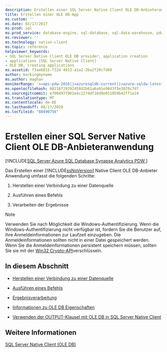 ```yaml
---
description: Erstellen einer SQL Server Native Client OLE DB-Anbieteranwendung
title: Erstellen einer OLE DB-App
ms.custom: ''
ms.date: 03/17/2017
ms.prod: sql
ms.prod_service: database-engine, sql-database, sql-data-warehouse, pdw
ms.reviewer: ''
ms.technology: native-client
ms.topic: reference
helpviewer_keywords:
- SQL Server Native Client OLE DB provider, application creation
- applications [SQL Server Native Client]
- OLE DB, creating applications
ms.assetid: f3ae6815-f32d-4913-a1a2-2ba2f20cfd88
author: markingmyname
ms.author: maghan
monikerRange: '>=aps-pdw-2016||=azuresqldb-current||=azure-sqldw-latest||>=sql-server-2016||=sqlallproducts-allversions||>=sql-server-linux-2017||=azuresqldb-mi-current'
ms.openlocfilehash: 08218f29292458d2b61a6a91e98d3f3e3070c7d7
ms.sourcegitcommit: e700497f962e4c2274df16d9e651059b42ff1a10
ms.translationtype: MT
ms.contentlocale: de-DE
ms.lasthandoff: 08/17/2020
ms.locfileid: "88490756"
---
```

# <a name="creating-a-sql-server-native-client-ole-db-provider-application"></a>Erstellen einer SQL Server Native Client OLE DB-Anbieteranwendung
[!INCLUDE[SQL Server Azure SQL Database Synapse Analytics PDW ](../../includes/applies-to-version/sql-asdb-asdbmi-asa-pdw.md)]

  Das Erstellen einer [!INCLUDE[ssNoVersion](../../includes/ssnoversion-md.md)] Native Client OLE DB-Anbieter Anwendung umfasst die folgenden Schritte:  
  
1.  Herstellen einer Verbindung zu einer Datenquelle  
  
2.  Ausführen eines Befehls  
  
3.  Verarbeiten der Ergebnisse  

> [!NOTE]  
>  Verwenden Sie nach Möglichkeit die Windows-Authentifizierung. Wenn die Windows-Authentifizierung nicht verfügbar ist, fordern Sie die Benutzer auf, ihre Anmeldeinformationen zur Laufzeit einzugeben. Die Anmeldeinformationen sollten nicht in einer Datei gespeichert werden. Wenn Sie die Anmeldeinformationen persistent speichern müssen, sollten Sie sie mit der [Win32 Crypto-API](https://go.microsoft.com/fwlink/?LinkId=9504)verschlüsseln.  
  
## <a name="in-this-section"></a>In diesem Abschnitt  
  
-   [Herstellen einer Verbindung zu einer Datenquelle](../../relational-databases/native-client-ole-db-provider/establishing-a-connection-to-a-data-source.md)  
  
-   [Ausführen eines Befehls](../../relational-databases/native-client-ole-db-provider/executing-a-command.md)  
  
-   [Ergebnisverarbeitung](../../relational-databases/native-client-ole-db-provider/processing-results.md)  
  
-   [Informationen zu OLE DB Eigenschaften](../../relational-databases/native-client-ole-db-provider/about-ole-db-properties.md)  
  
-   [Verwenden der OUTPUT-Klausel mit OLE DB in SQL Server Native Client](../../relational-databases/native-client-ole-db-provider/using-the-output-clause-with-ole-db-in-sql-server-native-client.md)  
  
## <a name="see-also"></a>Weitere Informationen  
 [SQL Server Native Client &#40;OLE DB&#41;](../../relational-databases/native-client/ole-db/sql-server-native-client-ole-db.md)  
  
  
